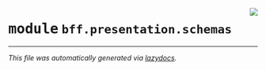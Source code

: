 <!-- markdownlint-disable -->

<a href="https://github.com/Sergoot/encashment-service/blob/master/bff/bff/presentation/schemas/__init__.py"><img align="right" style="float:right;" src="https://img.shields.io/badge/-source-cccccc?style=flat-square"></a>

# <kbd>module</kbd> `bff.presentation.schemas`








---

_This file was automatically generated via [lazydocs](https://github.com/ml-tooling/lazydocs)._
